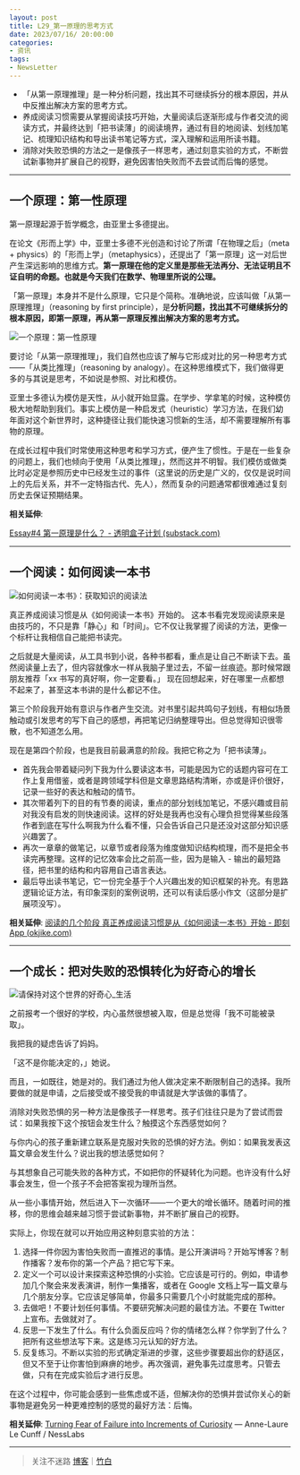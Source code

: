 ```yaml
---
layout: post
title: L29_第一原理的思考方式
date: 2023/07/16/ 20:00:00
categories:
- 资讯
tags:
- NewsLetter
---
```


- 「从第一原理推理」是一种分析问题，找出其不可继续拆分的根本原因，并从中反推出解决方案的思考方式。
- 养成阅读习惯需要从掌握阅读技巧开始，大量阅读后逐渐形成与作者交流的阅读方式，并最终达到「把书读薄」的阅读境界，通过有目的地阅读、划线加笔记、梳理知识结构和导出读书笔记等方式，深入理解和运用所读书籍。
- 消除对失败恐惧的方法之一是像孩子一样思考，通过刻意实验的方式，不断尝试新事物并扩展自己的视野，避免因害怕失败而不去尝试而后悔的感觉。

---

## 一个原理：第一性原理

第一原理起源于哲学概念，由亚里士多德提出。

在论文《形而上学》中，亚里士多德不光创造和讨论了所谓「在物理之后」（meta + physics）的「形而上学」（metaphysics），还提出了「第一原理」这一对后世产生深远影响的思维方式。**第一原理在他的定义里是那些无法再分、无法证明且不证自明的命题。也就是今天我们在数学、物理里所说的公理。**

「第一原理」本身并不是什么原理，它只是个简称。准确地说，应该叫做「从第一原理推理」（reasoning by first principle），是**分析问题，找出其不可继续拆分的根本原因，即第一原理，再从第一原理反推出解决方案的思考方式。**

![一个原理：第一性原理](https://pics.naaln.com/blog/2023-07-16-e386d7.jpeg-basicBlog)

要讨论「从第一原理推理」，我们自然也应该了解与它形成对比的另一种思考方式——「从类比推理」（reasoning by analogy）。在这种思维模式下，我们做得更多的与其说是思考，不如说是参照、对比和模仿。

亚里士多德认为模仿是天性，从小就开始显露。在学步、学拿笔的时候，这种模仿极大地帮助到我们。事实上模仿是一种启发式（heuristic）学习方法，在我们幼年面对这个新世界时，这种捷径让我们能快速习惯新的生活，却不需要理解所有事物的原理。

在成长过程中我们时常使用这种思考和学习方式，便产生了惯性。于是在一些复杂的问题上，我们也倾向于使用「从类比推理」，然而这并不明智。我们模仿或做类比时必定是参照历史中已经发生过的事件（这里说的历史是广义的，仅仅是说时间上的先后关系，并不一定特指古代、先人），然而复杂的问题通常都很难通过复刻历史去保证预期结果。

**相关延伸**:

[Essay#4 第一原理是什么？ - 透明盒子计划 (substack.com)](https://clearbox.substack.com/p/7db)

---

## 一个阅读：如何阅读一本书

![如何阅读一本书》：获取知识的阅读法](https://pics.naaln.com/blog/2023-07-23-9317ac.jpg-basicBlog)

真正养成阅读习惯是从《如何阅读一本书》开始的。
这本书看完发现阅读原来是由技巧的，不只是靠「静心」和「时间」。它不仅让我掌握了阅读的方法，更像一个标杆让我相信自己能把书读完。

之后就是大量阅读，从工具书到小说，各种书都看，重点是让自己不断读下去。虽然阅读量上去了，但内容就像水一样从我脑子里过去，不留一丝痕迹。那时候常跟朋友推荐「xx 书写的真好啊，你一定要看。」 现在回想起来，好在哪里一点都想不起来了，甚至这本书讲的是什么都记不住。

第三个阶段我开始有意识与作者产生交流。对书里引起共鸣句子划线，有相似场景触动或引发思考的写下自己的感想，再把笔记归纳整理导出。但总觉得知识很零散，也不知道怎么用。

现在是第四个阶段，也是我目前最满意的阶段。我把它称之为「把书读薄」。

- 首先我会带着疑问列下我为什么要读这本书，可能是因为它的话题内容可在工作上复用借鉴，或者是跨领域学科但是文章思路结构清晰，亦或是评价很好，记录一些好的表达和触动的情节。
- 其次带着列下的目的有节奏的阅读，重点的部分划线加笔记，不感兴趣或目前对我没有启发的则快速阅读。这样的好处是我再也没有心理负担觉得某些段落作者到底在写什么啊我为什么看不懂，只会告诉自己只是还没对这部分知识感兴趣罢了。
- 再次一章章的做笔记，以章节或者段落为维度做知识结构梳理，而不是把全书读完再整理。这样的记忆效率会比之前高一些，因为是输入 - 输出的最短路径，把书里的结构和内容用自己语言表达。
- 最后导出读书笔记，它一份完全基于个人兴趣出发的知识框架的补充。有思路逻辑论证方法，有印象深刻的案例说明，还可以有读后感小作文（这部分是扩展项没写）。

**相关延伸**:
[阅读的几个阶段 真正养成阅读习惯是从《如何阅读一本书》开始 - 即刻App (okjike.com)](https://m.okjike.com/originalPosts/64b5613ff14149eb213374e5?s=eyJ1IjoiNTg1ZjY5MjcwNjI0OTkwMDEyZjQ4MGRhIiwiZCI6MX0%3D)

---

## 一个成长：把对失败的恐惧转化为好奇心的增长

![请保持对这个世界的好奇心_生活](https://pics.naaln.com/blog/2023-07-23-262957.jpeg-basicBlog)

之前报考一个很好的学校，内心虽然很想被入取，但是总觉得「我不可能被录取」。

我把我的疑虑告诉了妈妈。

「这不是你能决定的，」她说。

而且，一如既往，她是对的。我们通过为他人做决定来不断限制自己的选择。我所要做的就是申请，之后接受或不接受我的申请就是大学该做的事情了。

消除对失败恐惧的另一种方法是像孩子一样思考。孩子们往往只是为了尝试而尝试：如果我按下这个按钮会发生什么？触摸这个东西感觉如何？

与你内心的孩子重新建立联系是克服对失败的恐惧的好方法。例如：如果我发表这篇文章会发生什么？说出我的想法感觉如何？

与其想象自己可能失败的各种方式，不如把你的怀疑转化为问题。也许没有什么好事会发生，但一个孩子不会把答案视为理所当然。

从一些小事情开始，然后进入下一次循环——一个更大的增长循环。随着时间的推移，你的思维会越来越习惯于尝试新事物，并不断扩展自己的视野。

实际上，你现在就可以开始应用这种刻意实验的方法：

1. 选择一件你因为害怕失败而一直推迟的事情。是公开演讲吗？开始写博客？制作播客？发布你的第一个产品？把它写下来。
2. 定义一个可以设计来探索这种恐惧的小实验。它应该是可行的。例如，申请参加几个聚会来发表演讲，制作一集播客，或者在 Google 文档上写一篇文章与几个朋友分享。它应该足够简单，你最多只需要几个小时就能完成的那种。
3. 去做吧！不要计划任何事情。不要研究解决问题的最佳方法。不要在 Twitter 上宣布。去做就对了。
4. 反思一下发生了什么。有什么负面反应吗？你的情绪怎么样？你学到了什么？把所有这些想法写下来。这是练习元认知的好方法。
5. 反复练习。不断以实验的形式确定渐进的步骤，这些步骤要超出你的舒适区，但又不至于让你害怕到麻痹的地步。再次强调，避免事先过度思考。只管去做，只有在完成实验后才进行反思。

在这个过程中，你可能会感到一些焦虑或不适，但解决你的恐惧并尝试你关心的新事物是避免另一种更难控制的感觉的最好方法：后悔。

**相关延伸**:
[Turning Fear of Failure into Increments of Curiosity](https://nesslabs.com/fear-of-failure) — Anne-Laure Le Cunff / NessLabs

---

> 关注不迷路 [博客](https://blog.naaln.com/)｜[竹白](https://space.zhubai.love/)
